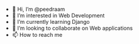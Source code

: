 - 👋 Hi, I’m @peedraam
- 👀 I’m interested in Web Development
- 🌱 I’m currently learning Django
- 💞️ I’m looking to collaborate on Web applications
- 📫 How to reach me 

<!---
peedraam/peedraam is a ✨ special ✨ repository because its `README.md` (this file) appears on your GitHub profile.
You can click the Preview link to take a look at your changes.
--->
